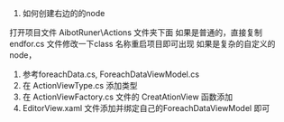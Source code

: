 ﻿
1. 如何创建右边的的node

打开项目文件 AibotRuner\Actions 文件夹下面
如果是普通的，直接复制endfor.cs 文件修改一下class 名称重启项目即可出现
如果是复杂的自定义的node，
1. 参考foreachData.cs, ForeachDataViewModel.cs
2. 在 ActionViewType.cs 添加类型
3. 在 ActionViewFactory.cs 文件的 CreatAtionView 函数添加
4. EditorView.xaml 文件添加并绑定自己的ForeachDataViewModel 即可